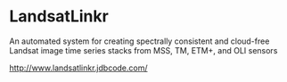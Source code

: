 LandsatLinkr
============

An automated system for creating spectrally consistent and cloud-free Landsat image time series stacks from MSS, TM, ETM+, and OLI sensors

http://www.landsatlinkr.jdbcode.com/
